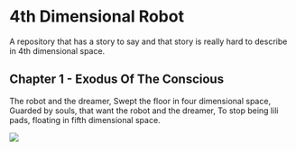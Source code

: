 # 4th Dimensional Robot
A repository that has a story to say and that story is really hard to describe in 4th dimensional space.

## Chapter 1 - Exodus Of The Conscious

The robot and the dreamer,
Swept the floor in four dimensional space,
Guarded by souls, that want the robot and the dreamer,
To stop being lili pads, floating in fifth dimensional space.

<img src="https://github.com/alinvdu/4th-dimensional-robot/blob/main/chapter-1/gifs/lonely_robot.gif" />


